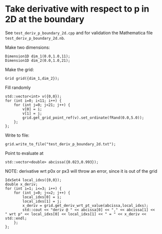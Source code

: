 # Take derivative with respect to p in 2D at the boundary

See `test_deriv_p_boundary_2d.cpp` and for validation the Mathematica file `test_deriv_p_boundary_2d.nb`.

Make two dimensions:
```
Dimension1D dim_1(0.0,1.0,11);
Dimension1D dim_2(0.0,1.0,21);
```

Make the grid:
```
Grid grid({dim_1,dim_2});
```

Fill randomly
```
std::vector<int> v({0,0});
for (int i=0; i<11; i++) {
	for (int j=0; j<21; j++) {
		v[0] = i;
		v[1] = j;
		grid.get_grid_point_ref(v).set_ordinate(fRand(0.0,5.0));
	};
};
```

Write to file:
```
grid.write_to_file("test_deriv_p_boundary_2d.txt");
```

Point to evaluate at
```
std::vector<double> abcissa({0.023,0.993});
```

NOTE: derivative wrt p0x or px3 will throw an error, since it is out of the grid
```
IdxSet4 local_idxs({0,0});
double x_deriv;
for (int i=1; i<=3; i++) {
	for (int j=0; j<=2; j++) {
		local_idxs[0] = i;
		local_idxs[1] = j;
		x_deriv = grid.get_deriv_wrt_pt_value(abcissa,local_idxs);
		std::cout << "deriv @ " << abcissa[0] << "," << abcissa[1] << " wrt p" << local_idxs[0] << local_idxs[1] << " = " << x_deriv << std::endl;
	};
};
```